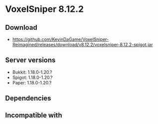 # VoxelSniper 8.12.2

## Download
- https://github.com/KevinDaGame/VoxelSniper-Reimagined/releases/download/v8.12.2/voxelsniper-8.12.2-spigot.jar

## Server versions
- Bukkit: 1.18.0-1.20.?
- Spigot: 1.18.0-1.20.?
- Paper: 1.18.0-1.20.?

## Dependencies

## Incompatible with